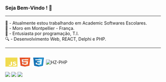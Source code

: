 ### Seja Bem-Vindo ! 👋
<hr>
  🧠 - Atualmente estou trabalhando em Academic Softwares Escolares.<br>
  📍  - Moro em Montpellier - França.<br>  
  💬 - Entusiasta por programação, T.I.<br>  
  🔍 - Desenvolvimento Web, REACT, Delphi e PHP.<br>
<hr>

  
<div style="display: inline_block"><br>
  <img align="center" alt="HZ-Js" height="30" width="40" src="https://raw.githubusercontent.com/devicons/devicon/master/icons/javascript/javascript-plain.svg">
  <img align="center" alt="HZ-HTML" height="30" width="40" src="https://raw.githubusercontent.com/devicons/devicon/master/icons/html5/html5-original.svg">
  <img align="center" alt="HZ-CSS" height="30" width="40" src="https://raw.githubusercontent.com/devicons/devicon/master/icons/css3/css3-original.svg">
  <img align="center" alt="HZ-PHP" height="40" width="40" src="https://cdn.jsdelivr.net/gh/devicons/devicon/icons/php/php-original.svg" />
 
</div>

<br>
  
<div> 
  <a href="https://instagram.com/higor_zica" target="_blank"><img src="https://img.shields.io/badge/-Instagram-%23E4405F?style=for-the-badge&logo=instagram&logoColor=white" target="_blank"></a>
  <a href = "mailto:higorbhe@gmail.com"><img src="https://img.shields.io/badge/-Gmail-%23333?style=for-the-badge&logo=gmail&logoColor=white" target="_blank"></a>
  <a href="https://www.linkedin.com/in/higor-zica-dev-ti/" target="_blank"><img src="https://img.shields.io/badge/-LinkedIn-%230077B5?style=for-the-badge&logo=linkedin&logoColor=white" target="_blank"></a> 
 
</div>
